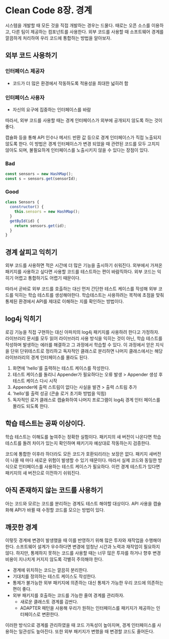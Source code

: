 # Clean Code 8장. 경계

시스템을 개발할 때 모든 것을 직접 개발하는 경우는 드물다. 때로는 오픈 소스를 이용하고, 다른 팀이 제공하는 컴포넌트를 사용한다. 외부 코드를 사용할 때 소프트웨어 경계를 깔끔하게 처리하여 우리 코드에 통합하는 방법을 알아보자.

## 외부 코드 사용하기

### 인터페이스 제공자

- 코드가 더 많은 환경에서 작동하도록 적용성을 최대한 넓히려 함

### 인터페이스 사용자

- 자신의 요구에 집중하는 인터페이스를 바람

따라서, 외부 코드를 사용할 때는 경계 인터페이스가 외부에 공개되지 않도록 하는 것이 좋다.

캡슐화 등을 통해 API 인수나 메서드 반환 값 등으로 경계 인터페이스가 직접 노출되지 않도록 한다. 이 방법은 경계 인터페이스가 변경 되었을 때 관련된 코드를 모두 고치지 않아도 되며, 불필요하게 인터페이스를 노출시키지 않을 수 있다는 장점이 있다.

### Bad

```js
const sensors = new HashMap();
const s = sensors.get(sensorId);
```

### Good

```js
class Sensors {
  constructor() {
    this.sensors = new HashMap();
  }
  getById(id) {
    return sensors.get(id);
  }
}
```

## 경계 살피고 익히기

외부 코드를 사용하면 적은 시간에 더 많은 기능을 출시하기 쉬워진다. 외부에서 가져온 패키지를 사용하고 싶다면 사용할 코드를 테스트하는 편이 바람직하다. 외부 코드는 익히기 어렵고 통합하기도 어렵기 때문이다.

따라서 곧바로 외부 코드를 호출하는 대신 먼저 간단한 테스트 케이스를 작성해 외부 코드를 익히는 학습 테스트를 생성해야한다. 학습테스트는 사용하려는 목적에 초점을 맞춰 통제된 환경에서 API를 제대로 이해하는 지를 확인하는 방법이다.

## log4j 익히기

로깅 기능을 직접 구현하는 대신 아파치의 log4j 패키지를 사용하려 한다고 가정하자. 라이브러리 문서를 모두 읽어 라이브러리 사용 방식을 익히는 것이 아닌, 학습 테스트를 작성하며 발생하는 에러를 해결하고 그 과정에서 학습할 수 있다. 이 과정에서 얻은 지식을 단위 단위테스트로 정리하고 독자적인 클래스로 분리하면 나머지 클래스에서는 해당 라이브러리의 경계 인터페이스를 몰라도 된다.

1. 화면에 'hello'를 출력하는 테스트 케이스를 작성한다.
2. 테스트 케이스를 돌리니 Appender가 필요하다는 오류 발생 > Appender 생성 후 테스트 케이스 다시 시작
3. Appender에 출력 스트림이 없다는 사실을 발견 > 출력 스트림 추가
4. 'hello'를 출력 성공 (콘솔 로거 초기화 방법을 익힘)
5. 독자적인 로거 클래스로 캡슐화하여 나머지 프로그램이 log4j 경계 인터 페이스를 몰라도 되도록 한다.

## 학습 테스트는 공짜 이상이다.

학습 테스트는 이해도를 높여주는 정확한 실험이다. 패키지의 새 버전이 나온다면 학습 테스트를 돌려 차이가 있는지 확인하며 패키기자 예상대로 작동하는지 검증한다.

코드에 통합한 이후라 하더라도 모든 코드가 호환되리라는 보장은 없다. 패키지 새버전이 나올 때 마다 새로운 위험이 발생할 수 있기 때문이다. 따라서 실제 코드와 동일한 방식으로 인터페이스를 사용하는 테스트 케이스가 필요하다. 이런 경계 테스트가 있다면 패키지의 새 버전으로 이전하기 쉬워진다.

## 아직 존재하지 않는 코드를 사용하기

아는 코드와 모르는 코드를 분리하는 경계도 테스트 해야할 대상이다. API 사용을 캡슐화해 API가 바뀔 때 수정할 코드를 모으는 방법이 있다.

## 깨끗한 경계

이렇듯 경계에 변경이 발생했을 때 이를 반영하기 위해 많은 투자와 재작업을 수행해야 한다. 소프트웨어 설계가 우수하다면 변경에 엄청난 시간과 노력과 재작업이 필요하지 않다. 하지만, 통제하지 못하는 코드를 사용할 때는 너무 많은 투자를 하거나 향후 변경 비용이 지나치게 커지지 않도록 각별히 주의해야 한다.

- 경계에 위치하는 코드는 깔끔히 분리한다.
- 기대치를 정의하는 테스트 케이스도 작성한다.
- 통제가 불가능한 외부 패키지에 의존하는 대신 통제가 가능한 우리 코드에 의존하는 편이 좋다.
- 외부 패키지를 호출하는 코드를 가능한 줄여 경계를 관리하자.
  - 새로운 클래스토 경계를 감싼다.
  - ADAPTER 패턴을 사용해 우리가 원하는 인터페이스를 패키지가 제공하는 인터페이스로 변환한다.

이러한 방식으로 경계를 관리하였을 때 코드 가독성이 높아지며, 경계 인터페이스를 사용하는 일관성도 높아진다. 또한 외부 패키지가 변했을 때 변경할 코드도 줄어든다.

